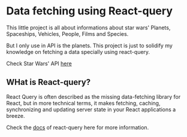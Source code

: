 # Data fetching using React-query

This little project is all about informations about star wars' Planets, Spaceships, Vehicles, People, Films and Species.

But I only use in API is the planets. This project is just to solidify my knowledge on fetching a data specially using react-query.

Check Star Wars' API [here](https://swapi.dev/)

## WHat is React-query?

React Query is often described as the missing data-fetching library for React, but in more technical terms, it makes fetching, caching, synchronizing and updating server state in your React applications a breeze.

Check the [docs](https://react-query.tanstack.com/quick-start) of react-query here for more information.